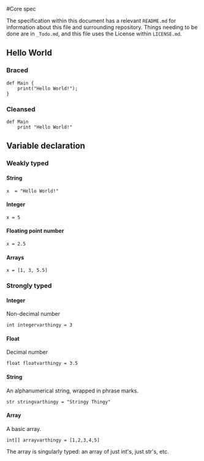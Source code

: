 #Core spec

The specification within this document has a relevant `README.md` for information about this file and surrounding repository. Things needing to be done are in `_Todo.md`, and this file uses the License within `LICENSE.md`.

## Hello World

### Braced
	def Main {
		print("Hello World!");
	}
### Cleansed
	def Main
		print "Hello World!"

## Variable declaration

### Weakly typed

#### String
    x  = "Hello World!"

#### Integer
    x = 5

#### Floating point number
    x = 2.5

#### Arrays
    x = [1, 3, 5.5]

### Strongly typed

#### Integer
Non-decimal number

	int integervarthingy = 3
	
#### Float
Decimal number

	float floatvarthingy = 3.5
	
#### String
An alphanumerical string, wrapped in phrase marks.

	str stringvarthingy = "Stringy Thingy" 
	
#### Array
A basic array.

	int[] arrayvarthingy = [1,2,3,4,5]
	
The array is singularly typed: an array of just int's, just str's, etc.


